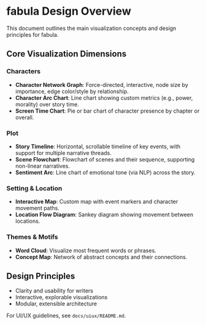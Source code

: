 # fabula Design Overview

This document outlines the main visualization concepts and design principles for fabula.

## Core Visualization Dimensions

### Characters

- **Character Network Graph**: Force-directed, interactive, node size by importance, edge color/style by relationship.
- **Character Arc Chart**: Line chart showing custom metrics (e.g., power, morality) over story time.
- **Screen Time Chart**: Pie or bar chart of character presence by chapter or overall.

### Plot

- **Story Timeline**: Horizontal, scrollable timeline of key events, with support for multiple narrative threads.
- **Scene Flowchart**: Flowchart of scenes and their sequence, supporting non-linear narratives.
- **Sentiment Arc**: Line chart of emotional tone (via NLP) across the story.

### Setting & Location

- **Interactive Map**: Custom map with event markers and character movement paths.
- **Location Flow Diagram**: Sankey diagram showing movement between locations.

### Themes & Motifs

- **Word Cloud**: Visualize most frequent words or phrases.
- **Concept Map**: Network of abstract concepts and their connections.

## Design Principles

- Clarity and usability for writers
- Interactive, explorable visualizations
- Modular, extensible architecture

For UI/UX guidelines, see `docs/uiux/README.md`.
